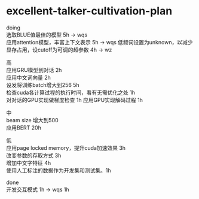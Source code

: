 # excellent-talker-cultivation-plan
doing  
选取BLUE值最佳的模型 5h -> wqs  
应用attention模型，丰富上下文表示 5h -> wqs
低频词设置为unknown，以减少显存占用，设cutoff为可调的超参数 4h -> wz 

高  
应用GRU模型到对话 2h  
应用中文词向量 2h  
设发将训练batch增大到256 5h  
检查cuda各计算过程的执行时间，看有无需优化之处 1h  
对对话的GPU实现做梯度检查 1h
应用GPU实现解码过程 1h
  
中  
beam size 增大到500  
应用BERT 20h  
  
低  
应用page locked memory，提升cuda加速效果 3h  
改变参数的存取方式 3h  
增加中文字特征 4h  
使用人工标注的数据作为开发集和测试集。1h  

done  
开发交互模式 1h -> wqs 1h  
